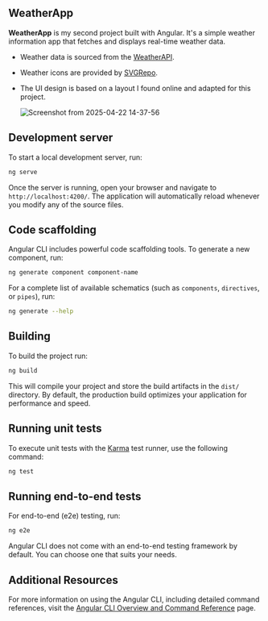 ## WeatherApp

**WeatherApp** is my second project built with Angular. It's a simple weather information app that fetches and displays real-time weather data.

- Weather data is sourced from the [WeatherAPI](https://www.weatherapi.com).
- Weather icons are provided by [SVGRepo](https://www.svgrepo.com).
- The UI design is based on a layout I found online and adapted for this project.

  ![Screenshot from 2025-04-22 14-37-56](https://github.com/user-attachments/assets/e755c41d-8d62-4834-8675-e1829423353c)


## Development server

To start a local development server, run:

```bash
ng serve
```

Once the server is running, open your browser and navigate to `http://localhost:4200/`. The application will automatically reload whenever you modify any of the source files.

## Code scaffolding

Angular CLI includes powerful code scaffolding tools. To generate a new component, run:

```bash
ng generate component component-name
```

For a complete list of available schematics (such as `components`, `directives`, or `pipes`), run:

```bash
ng generate --help
```

## Building

To build the project run:

```bash
ng build
```

This will compile your project and store the build artifacts in the `dist/` directory. By default, the production build optimizes your application for performance and speed.

## Running unit tests

To execute unit tests with the [Karma](https://karma-runner.github.io) test runner, use the following command:

```bash
ng test
```

## Running end-to-end tests

For end-to-end (e2e) testing, run:

```bash
ng e2e
```

Angular CLI does not come with an end-to-end testing framework by default. You can choose one that suits your needs.

## Additional Resources

For more information on using the Angular CLI, including detailed command references, visit the [Angular CLI Overview and Command Reference](https://angular.dev/tools/cli) page.
